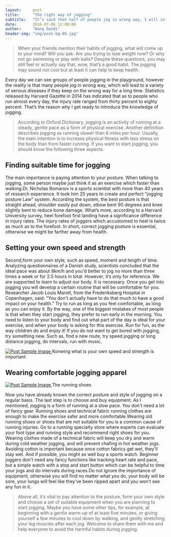 ```yaml
---
layout:     post
title:      "The right way of jogging"
subtitle:   "It’s said that half of people jog in wrong way, I will introduce you that what are the right way to run."
date:       2016-07-06 12:00:00
author:     "Wang Dandi"
header-img: "img/post-bg-05.jpg"
---
```


<blockquote>When your friends mention their habits of jogging, what will come up to your mind? Will you ask: Are you trying to lose weight now? Or why not go swimming or play with balls? Despite these questions, you may still feel or actually say that, wow, that’s a good habit. The jogging may sound not cool but at least it can help to keep health.</blockquote>

<p>Every day we can see groups of people jogging in the playground, however the reality is that many people jog in wrong way, which will lead to a variety of serious diseases if they keep on the wrong way for a long time. Statistics released by Harvard Gazette in 2014 has indicated that as to people who run almost every day, the injury rate ranged from thirty percent to eighty percent. That’s the reason why I get ready to introduce the knowledge of jogging.</P>

<blockquote>According to Oxford Dictionary, jogging is an activity of running at a steady, gentle pace as a form of physical exercise. Another definition describes jogging as running slower than 6 miles per hour. Usually, the main intention is to increase physical fitness with less stress on the body than from faster running. If you want to start jogging, you should know the following three aspects.</blockquote>

<h2 class="section-heading">Finding suitable time for jogging</h2>

<p>The main importance is paying attention to your posture. When talking to jogging, some person maybe just think it as an exercise which faster than walking.Dr. Nicholas Romanov is a sports scientist with more than 40 years of research experience. It took him 25 years to create and perfect "jogging posture Law" system. According the system, the best posture is that straight ahead, shoulder easily put down, elbow bent 90 degrees and knee slightly bent to reduce bone damage. What’s more, according to a Harvard University survey, heel forefoot first landing have a significance difference in injury rates. The injury rates of joggers which accustomed to heel is twice as much as to the forefoot. In short, correct jogging posture is essential, otherwise we might be farther away from health.</p>

<h2 class="section-heading">Setting your own speed and strength</h2>

<p>Second,form your own style, such as speed, moment and length of time. Analyzing questionnaires of a Danish study, scientists concluded that the ideal pace was about 8km/h and you'd better to jog no more than three times a week or for 2.5 hours in total. However, it’s only for reference. We are supported to learn to adjust our body. It is necessary. Once you get into jogging you will develop a certain routine that will be comfortable for you. Researcher Jacob Louis Marott, from the Frederiksberg Hospital in Copenhagen, said: "You don't actually have to do that much to have a good impact on your health.” Try to run as long as you feel comfortable, as long as you can enjoy it. By the way, one of the biggest mistakes of most people is that when they start jogging, they prefer to run early in the morning. You need to listen to your body and find out what part of the day is ideal for your exercise, and when your body is asking for this exercise. Run for fun, as the way children do and enjoy it! If you do not want to get bored with jogging, try something new. Such as, find a new route, try speed jogging or long distance jogging, do intervals, run with music.</p>

<a href="#">
    <img src="{{ site.baseurl }}/img/post-sample-image1.jpg" alt="Post Sample Image">
</a>
<span class="caption text-muted">Konwing what is your own speed and strength is important</span>

<h2 class="section-heading">Wearing comfortable jogging apparel</h2>

<a href="#">
    <img src="{{ site.baseurl }}/img/post-sample-image2.jpg" alt="Post Sample Image">
</a>
<span class="caption text-muted">The running shoes</span>

<p>Now you have already known the correct posture and style of jogging on a regular basis. The last step is to choose and buy equipment. As I mentioned, jogging is a form of running at a slow pace. You don't need a lot of fancy gear. Running shoes and technical fabric running clothes are enough to make the exercise safer and more comfortable.Wearing old running shoes or shoes that are not suitable for you is a common cause of running injuries. Go to a running specialty store where experts can evaluate your foot type and running style and recommend right shoes for you. Wearing clothes made of a technical fabric will keep you dry and warm during cold weather jogging, and will prevent chafing in hot weather jogs. Avoiding cotton is important because once cotton fabrics get wet, they'll stay wet. And if possible, you might as well buy a sports watch. Beginner joggers don't need any fancy functions like tracking heart rate and pace, but a simple watch with a stop and start button which can be helpful to time your jogs and do intervals during races.Do not ignore the importance of equipment, otherwise you will find no matter what you do, your body will be sore, your lungs will feel like they’ve been ripped apart and you won’t see any fun in it.</p>

<blockquote>Above all, it’s vital to pay attention to the posture, form your own style and choose a set of suitable equipment when you are planning to start jogging. Maybe you have some other tips, for example, at beginning with a gentle warm-up of at least five minutes, or giving yourself a few minutes to cool down by walking, and gently stretching your leg muscles after each jog. Welcome to share them with me and help everyone to avoid the harmful habits during jogging.</blockquote>